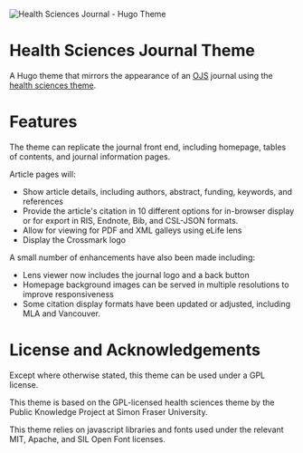 ![Health Sciences Journal - Hugo Theme](https://raw.githubusercontent.com/epistemehealth/health-sciences-journal/master/images/tn.png)

# Health Sciences Journal Theme

A Hugo theme that mirrors the appearance of an [OJS](https://github.com/pkp/ojs) journal using the [health sciences theme](https://github.com/pkp/healthSciences).

# Features

The theme can replicate the journal front end, including homepage, tables of contents, and journal information pages. 

Article pages will:
* Show article details, including authors, abstract, funding, keywords, and references
* Provide the article's citation in 10 different options for in-browser display or for export in RIS, Endnote, Bib, and CSL-JSON formats.
* Allow for viewing for PDF and XML galleys using eLife lens
* Display the Crossmark logo

A small number of enhancements have also been made including:
* Lens viewer now includes the journal logo and a back button
* Homepage background images can be served in multiple resolutions to improve responsiveness
* Some citation display formats have been updated or adjusted, including MLA and Vancouver.

# License and Acknowledgements

Except where otherwise stated, this theme can be used under a GPL license.

This theme is based on the GPL-licensed health sciences theme by the Public Knowledge Project at Simon Fraser University.

This theme relies on javascript libraries and fonts used under the relevant MIT, Apache, and SIL Open Font licenses.
 

